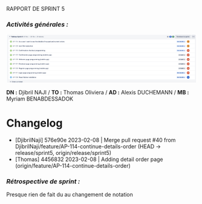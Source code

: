 RAPPORT DE SPRINT 5

### _Activités générales :_

![Jira sprint 5](img/jira-sprint-5.png)

**DN :** Djibril NAJI / **TO :** Thomas Oliviera / **AD :** Alexis DUCHEMANN / **MB :** Myriam BENABDESSADOK

# Changelog

- [DjibrilNaji] 576e90e 2023-02-08 | Merge pull request #40 from DjibrilNaji/feature/AP-114-continue-details-order (HEAD -> release/sprint5, origin/release/sprint5)
- [Thomas] 4456832 2023-02-08 | Adding detail order page (origin/feature/AP-114-continue-details-order)

### _Rétrospective de sprint :_

Presque rien de fait du au changement de notation

